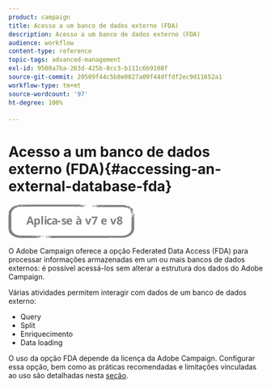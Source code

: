 ```yaml
---
product: campaign
title: Acesso a um banco de dados externo (FDA)
description: Acesso a um banco de dados externo (FDA)
audience: workflow
content-type: reference
topic-tags: advanced-management
exl-id: 9500a7ba-263d-425b-8cc3-b111c6b9108f
source-git-commit: 20509f44c5b8e0827a09f44dffdf2ec9d11652a1
workflow-type: tm+mt
source-wordcount: '97'
ht-degree: 100%

---
```


# Acesso a um banco de dados externo (FDA){#accessing-an-external-database-fda}

![](../../assets/common.svg)

O Adobe Campaign oferece a opção Federated Data Access (FDA) para processar informações armazenadas em um ou mais bancos de dados externos: é possível acessá-los sem alterar a estrutura dos dados do Adobe Campaign.

Várias atividades permitem interagir com dados de um banco de dados externo:

* Query
* Split
* Enriquecimento
* Data loading

O uso da opção FDA depende da licença da Adobe Campaign. Configurar essa opção, bem como as práticas recomendadas e limitações vinculadas ao uso são detalhadas nesta [seção](../../installation/using/about-fda.md).
